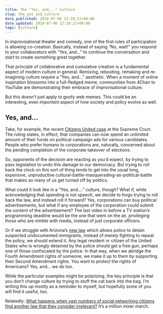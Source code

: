 ```yaml
---
title: The "Yes, and..." Culture
slug: the_yes_and_culture
date_published: 2010-07-06 22:29:21+00:00
date_updated: 2010-07-06 22:29:21+00:00
tags: [culture]
---
```

In improvisational theater and comedy, one of the first rules of participation is allowing co-creation. Basically, instead of saying “No, wait!” you respond to your collaborators with “Yes, and…” to continue the conversation and start to create something great together.

That principle of collaborative and cumulative creation is a fundamental aspect of modern culture in general. Remixing, rebooting, remaking and re-imagining culture require a “Yes, and…” aesthetic. When a moment of online inspiration blossoms into a full-fledged meme, communities from 4Chan to YouTube are demonstrating their embrace of improvisational culture.

But this doesn’t just apply to goofy web memes. This could be an interesting, even *important* aspect of how society and policy evolve as well.

## Yes, and…

Take, for example, the recent [Citizens United case](http://www.scotuswiki.com/index.php?title=Citizens_United_v._Federal_Election_Commission) at the Supreme Court. The ruling states, in effect, that companies can now spend an unlimited amount of their funds on political campaign ads for various candidates. People who prefer humans to corporations are, naturally, concerned about the pending completion of the corporate takeover of elections.

So, opponents of the decision are reacting as you’d expect, by trying to pass legislation to undo this damage to our democracy. But trying to roll back the clock on this sort of thing tends to get into the usual long, expensive, unproductive cultural-battle-masquerading-as-political-battle that makes so many of us get turned off by politics.

What could it look like in a “Yes, and….” culture, though? What if, while acknowledging that spending is not speech, we decide to forgo trying to roll back the law, and instead roll it forward? Yes, corporations can buy political advertisements, but what if any employee of the corporation could submit the content of the advertisement? The last video in before a TV station’s programming deadline would be the one that went on the air, privileging those who are nimble with media, instead of just corporate officers.

Or if we struggle with Arizona’s [new law](http://www.azleg.gov/legtext/49leg/2r/bills/sb1070s.pdf) which allows police to detain suspected undocumented immigrants, instead of merely fighting to repeal the policy, we should extend it. Any legal resident or citizen of the United States who is wrongly detained by the police should get a free gun, perhaps one of those confiscated by the police. In that way, when we abridge the Fourth Amendment rights of someone, we make it up to them by supporting their Second Amendment rights. You want to protect the rights of Americans? Yes, and… we do too.

While the particular examples might be polarizing, the key principle is that you don’t change culture by trying to stuff the cat back into the bag. I’m writing this up mostly as a reminder to myself, but hopefully some of you will find it useful, too.

Relatedly: [What happens when vast numbers of social networking citizens find another law that they consider irrelevant?](/2010/03/07/youtube_and_the_million_mixer-march) It’s a million mixer march.
